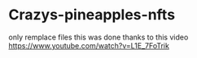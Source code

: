 # Crazys-pineapples-nfts
only remplace files 
this was done thanks to this video https://www.youtube.com/watch?v=L1E_7FoTrik
